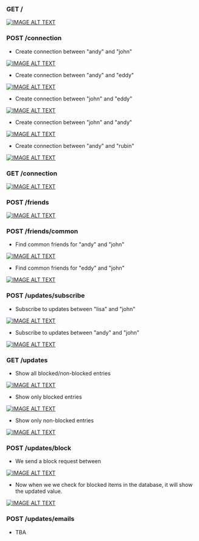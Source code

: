 ### GET /

[![IMAGE ALT TEXT](#)](https://github.com/serganus/mySocialNetworkAPI/raw/master/docs/screenshots/GET.png)

### POST /connection

- Create connection between "andy" and "john"

[![IMAGE ALT TEXT](#)](https://github.com/serganus/mySocialNetworkAPI/raw/master/docs/screenshots/POSTconnection01.png)

- Create connection between "andy" and "eddy"

[![IMAGE ALT TEXT](#)](https://github.com/serganus/mySocialNetworkAPI/raw/master/docs/screenshots/POSTconnection02.png)

- Create connection between "john" and "eddy"

[![IMAGE ALT TEXT](#)](https://github.com/serganus/mySocialNetworkAPI/raw/master/docs/screenshots/POSTconnection03.png)

- Create connection between "john" and "andy"

[![IMAGE ALT TEXT](#)](https://github.com/serganus/mySocialNetworkAPI/raw/master/docs/screenshots/POSTconnection04.png)

- Create connection between "andy" and "rubin"

[![IMAGE ALT TEXT](#)](https://github.com/serganus/mySocialNetworkAPI/raw/master/docs/screenshots/POSTconnection05.png)

### GET /connection

[![IMAGE ALT TEXT](#)](https://github.com/serganus/mySocialNetworkAPI/raw/master/docs/screenshots/GETconnection.png)

### POST /friends

[![IMAGE ALT TEXT](#)](https://github.com/serganus/mySocialNetworkAPI/raw/master/docs/screenshots/POSTfriends.png)

### POST /friends/common

- Find common friends for "andy" and "john"

[![IMAGE ALT TEXT](#)](https://github.com/serganus/mySocialNetworkAPI/raw/master/docs/screenshots/POSTfriendscommon01.png)

- Find common friends for "eddy" and "john"

[![IMAGE ALT TEXT](#)](https://github.com/serganus/mySocialNetworkAPI/raw/master/docs/screenshots/POSTfriendscommon02.png)

### POST /updates/subscribe

- Subscribe to updates between "lisa" and "john"

[![IMAGE ALT TEXT](#)](https://github.com/serganus/mySocialNetworkAPI/raw/master/docs/screenshots/POSTupdatessubscribe01.png)

- Subscribe to updates between "andy" and "john"

[![IMAGE ALT TEXT](#)](https://github.com/serganus/mySocialNetworkAPI/raw/master/docs/screenshots/POSTupdatessubscribe02.png)

### GET /updates

- Show all blocked/non-blocked entries

[![IMAGE ALT TEXT](#)](https://github.com/serganus/mySocialNetworkAPI/raw/master/docs/screenshots/GETupdates.png)

- Show only blocked entries

[![IMAGE ALT TEXT](#)](https://github.com/serganus/mySocialNetworkAPI/raw/master/docs/screenshots/GETupdatesblocktrue.png)

- Show only non-blocked entries

[![IMAGE ALT TEXT](#)](https://github.com/serganus/mySocialNetworkAPI/raw/master/docs/screenshots/GETupdatesblockfalse.png)

### POST /updates/block

- We send a block request between 

[![IMAGE ALT TEXT](#)](https://github.com/serganus/mySocialNetworkAPI/raw/master/docs/screenshots/POSTupdatesblock-a.png)

- Now when we we check for blocked items in the database, it will show the updated value.

[![IMAGE ALT TEXT](#)](https://github.com/serganus/mySocialNetworkAPI/raw/master/docs/screenshots/POSTupdatesblock-b.png)

### POST /updates/emails

- TBA






